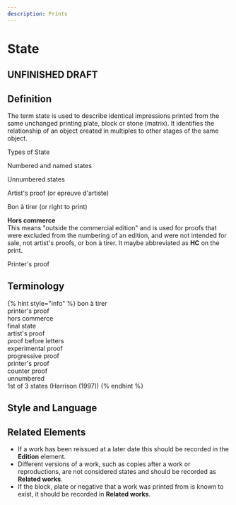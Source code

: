 ```yaml
---
description: Prints
---
```


# State

## UNFINISHED DRAFT

## Definition

The term state is used to describe identical impressions printed from the same unchanged printing plate, block or stone \(matrix\). It identifies the relationship of an object created in multiples to other stages of the same object.

Types of State

Numbered and named states

Unnumbered states

Artist's proof \(or epreuve d'artiste\)

Bon à tirer \(or right to print\)

**Hors commerce**  
This means "outside the commercial edition" and is used for proofs that were excluded from the numbering of an edition, and were not intended for sale, not artist's proofs, or bon à tirer. It maybe abbreviated as **HC** on the print. 

Printer's proof

## Terminology

{% hint style="info" %}
bon à tirer  
printer's proof  
hors commerce  
final state  
artist's proof  
proof before letters  
experimental proof  
progressive proof  
printer's proof  
counter proof  
unnumbered   
1st of 3 states \(Harrison \(1997\)\)
{% endhint %}

## Style and Language







## Related Elements

* If a work has been reissued at a later date this should be recorded in the **Edition** element. 
* Different versions of a work, such as copies after a work or reproductions, are not considered states and should be recorded as **Related works**. 
* If the block, plate or negative that a work was printed from is known to exist, it should be recorded in **Related works**. 



